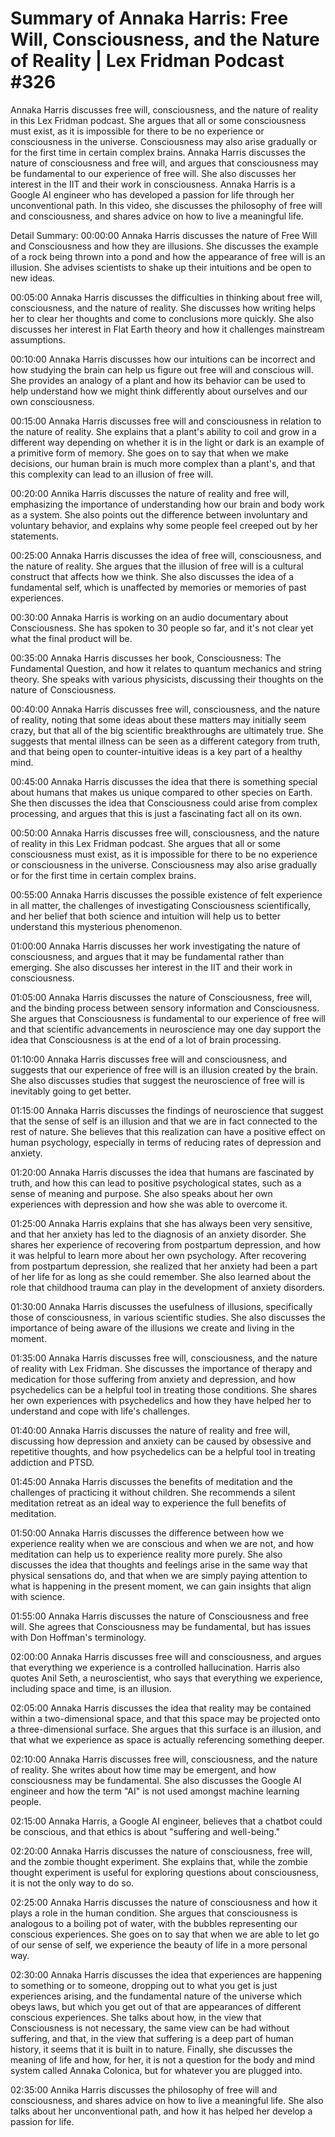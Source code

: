 # Summary of Annaka Harris: Free Will, Consciousness, and the Nature of Reality | Lex Fridman Podcast #326

Annaka Harris discusses free will, consciousness, and the nature of reality in this Lex Fridman podcast. She argues that all or some consciousness must exist, as it is impossible for there to be no experience or consciousness in the universe. Consciousness may also arise gradually or for the first time in certain complex brains.
Annaka Harris discusses the nature of consciousness and free will, and argues that consciousness may be fundamental to our experience of free will. She also discusses her interest in the IIT and their work in consciousness.
Annaka Harris is a Google AI engineer who has developed a passion for life through her unconventional path. In this video, she discusses the philosophy of free will and consciousness, and shares advice on how to live a meaningful life.

Detail Summary: 
00:00:00
Annaka Harris discusses the nature of Free Will and Consciousness and how they are illusions. She discusses the example of a rock being thrown into a pond and how the appearance of free will is an illusion. She advises scientists to shake up their intuitions and be open to new ideas.

00:05:00
Annaka Harris discusses the difficulties in thinking about free will, consciousness, and the nature of reality. She discusses how writing helps her to clear her thoughts and come to conclusions more quickly. She also discusses her interest in Flat Earth theory and how it challenges mainstream assumptions.

00:10:00
Annaka Harris discusses how our intuitions can be incorrect and how studying the brain can help us figure out free will and conscious will. She provides an analogy of a plant and how its behavior can be used to help understand how we might think differently about ourselves and our own consciousness.

00:15:00
Annaka Harris discusses free will and consciousness in relation to the nature of reality. She explains that a plant's ability to coil and grow in a different way depending on whether it is in the light or dark is an example of a primitive form of memory. She goes on to say that when we make decisions, our human brain is much more complex than a plant's, and that this complexity can lead to an illusion of free will.

00:20:00
Annika Harris discusses the nature of reality and free will, emphasizing the importance of understanding how our brain and body work as a system. She also points out the difference between involuntary and voluntary behavior, and explains why some people feel creeped out by her statements.

00:25:00
Annaka Harris discusses the idea of free will, consciousness, and the nature of reality. She argues that the illusion of free will is a cultural construct that affects how we think. She also discusses the idea of a fundamental self, which is unaffected by memories or memories of past experiences.

00:30:00
Annaka Harris is working on an audio documentary about Consciousness. She has spoken to 30 people so far, and it's not clear yet what the final product will be.

00:35:00
Annaka Harris discusses her book, Consciousness: The Fundamental Question, and how it relates to quantum mechanics and string theory. She speaks with various physicists, discussing their thoughts on the nature of Consciousness.

00:40:00
Annaka Harris discusses free will, consciousness, and the nature of reality, noting that some ideas about these matters may initially seem crazy, but that all of the big scientific breakthroughs are ultimately true. She suggests that mental illness can be seen as a different category from truth, and that being open to counter-intuitive ideas is a key part of a healthy mind.

00:45:00
Annaka Harris discusses the idea that there is something special about humans that makes us unique compared to other species on Earth. She then discusses the idea that Consciousness could arise from complex processing, and argues that this is just a fascinating fact all on its own.

00:50:00
Annaka Harris discusses free will, consciousness, and the nature of reality in this Lex Fridman podcast. She argues that all or some consciousness must exist, as it is impossible for there to be no experience or consciousness in the universe. Consciousness may also arise gradually or for the first time in certain complex brains.

00:55:00
Annaka Harris discusses the possible existence of felt experience in all matter, the challenges of investigating Consciousness scientifically, and her belief that both science and intuition will help us to better understand this mysterious phenomenon.

01:00:00
Annaka Harris discusses her work investigating the nature of consciousness, and argues that it may be fundamental rather than emerging. She also discusses her interest in the IIT and their work in consciousness.

01:05:00
Annaka Harris discusses the nature of Consciousness, free will, and the binding process between sensory information and Consciousness. She argues that Consciousness is fundamental to our experience of free will and that scientific advancements in neuroscience may one day support the idea that Consciousness is at the end of a lot of brain processing.

01:10:00
Annaka Harris discusses free will and consciousness, and suggests that our experience of free will is an illusion created by the brain. She also discusses studies that suggest the neuroscience of free will is inevitably going to get better.

01:15:00
Annaka Harris discusses the findings of neuroscience that suggest that the sense of self is an illusion and that we are in fact connected to the rest of nature. She believes that this realization can have a positive effect on human psychology, especially in terms of reducing rates of depression and anxiety.

01:20:00
Annaka Harris discusses the idea that humans are fascinated by truth, and how this can lead to positive psychological states, such as a sense of meaning and purpose. She also speaks about her own experiences with depression and how she was able to overcome it.

01:25:00
Annaka Harris explains that she has always been very sensitive, and that her anxiety has led to the diagnosis of an anxiety disorder. She shares her experience of recovering from postpartum depression, and how it was helpful to learn more about her own psychology. After recovering from postpartum depression, she realized that her anxiety had been a part of her life for as long as she could remember. She also learned about the role that childhood trauma can play in the development of anxiety disorders.

01:30:00
Annaka Harris discusses the usefulness of illusions, specifically those of consciousness, in various scientific studies. She also discusses the importance of being aware of the illusions we create and living in the moment.

01:35:00
Annaka Harris discusses free will, consciousness, and the nature of reality with Lex Fridman. She discusses the importance of therapy and medication for those suffering from anxiety and depression, and how psychedelics can be a helpful tool in treating those conditions. She shares her own experiences with psychedelics and how they have helped her to understand and cope with life's challenges.

01:40:00
Annaka Harris discusses the nature of reality and free will, discussing how depression and anxiety can be caused by obsessive and repetitive thoughts, and how psychedelics can be a helpful tool in treating addiction and PTSD.

01:45:00
Annaka Harris discusses the benefits of meditation and the challenges of practicing it without children. She recommends a silent meditation retreat as an ideal way to experience the full benefits of meditation.

01:50:00
Annaka Harris discusses the difference between how we experience reality when we are conscious and when we are not, and how meditation can help us to experience reality more purely. She also discusses the idea that thoughts and feelings arise in the same way that physical sensations do, and that when we are simply paying attention to what is happening in the present moment, we can gain insights that align with science.

01:55:00
Annaka Harris discusses the nature of Consciousness and free will. She agrees that Consciousness may be fundamental, but has issues with Don Hoffman's terminology.

02:00:00
Annaka Harris discusses free will and consciousness, and argues that everything we experience is a controlled hallucination. Harris also quotes Anil Seth, a neuroscientist, who says that everything we experience, including space and time, is an illusion.

02:05:00
Annaka Harris discusses the idea that reality may be contained within a two-dimensional space, and that this space may be projected onto a three-dimensional surface. She argues that this surface is an illusion, and that what we experience as space is actually referencing something deeper.

02:10:00
Annaka Harris discusses free will, consciousness, and the nature of reality. She writes about how time may be emergent, and how consciousness may be fundamental. She also discusses the Google AI engineer and how the term "AI" is not used amongst machine learning people.

02:15:00
Annaka Harris, a Google AI engineer, believes that a chatbot could be conscious, and that ethics is about "suffering and well-being."

02:20:00
Annaka Harris discusses the nature of consciousness, free will, and the zombie thought experiment. She explains that, while the zombie thought experiment is useful for exploring questions about consciousness, it is not the only way to do so.

02:25:00
Annaka Harris discusses the nature of consciousness and how it plays a role in the human condition. She argues that consciousness is analogous to a boiling pot of water, with the bubbles representing our conscious experiences. She goes on to say that when we are able to let go of our sense of self, we experience the beauty of life in a more personal way.

02:30:00
Annaka Harris discusses the idea that experiences are happening to something or to someone, dropping out to what you get is just experiences arising, and the fundamental nature of the universe which obeys laws, but which you get out of that are appearances of different conscious experiences. She talks about how, in the view that Consciousness is not necessary, the same view can be had without suffering, and that, in the view that suffering is a deep part of human history, it seems that it is built in to nature. Finally, she discusses the meaning of life and how, for her, it is not a question for the body and mind system called Annaka Colonica, but for whatever you are plugged into.

02:35:00
Annika Harris discusses the philosophy of free will and consciousness, and shares advice on how to live a meaningful life. She also talks about her unconventional path, and how it has helped her develop a passion for life.

